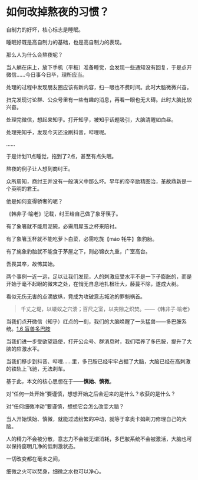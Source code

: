 # 如何改掉熬夜的习惯？

自制力的好坏，核心标志是睡眠。

睡眠好既是高自制力的基础，也是高自制力的表现。

那么人为什么会熬夜呢？

当人躺在床上，放下手机（平板）准备睡觉，会发现一些通知没有回复，于是点开微信……今日事今日毕，理所应当。

处理的过程中发现朋友圈应该有新内容，扫一眼也不费时间。此时大脑微微兴奋。

扫完发现讨论群、公众号里有一些有趣的消息，再看一眼也无大碍。此时大脑比较兴奋。

处理完微信，想起来知乎。打开知乎，被知乎话题吸引，大脑清醒如白昼。

处理完知乎，发现今天还没刷抖音，哔哩呢。

……

于是计划11点睡觉，拖到了2点，甚至有点失眠。



熬夜的例子让人想到商纣王。

众所周知，商纣王并没有一般演义中那么坏。早年的帝辛励精图治，革故鼎新是一个英明的君王。

他是如何变得骄奢的呢？

《韩非子·喻老》记载，纣王给自己做了象牙筷子。

有了象箸就不能用泥碗，必需用犀玉之杯来陪衬。

有了象箸玉杯就不能吃萝卜白菜，必需吃旄【máo 牦牛】象豹胎。

有了旄象豹胎就不能食于茅屋之下，则必锦衣九重，广室高台。

吾畏其卒，故怖其始。



两个事例一近一远，足以让我们发现，人的刺激应受水平不是一下子膨胀的，而是开始于毫不起眼的微末之处，在悄无自息地扎根壮大，藤蔓不除，遂成大树。

看似无伤无害的点滴放纵，竟成为攻破意志城池的罪魁祸首。

> 千丈之堤，以蝼蚁之穴溃；百尺之室，以突隙之炽焚。——《韩非子·喻老》



当我们点开微信（知乎）红点的一刻，我们的大脑唤醒了一头猛兽——多巴胺系统。[1.6 盲兽多巴胺](1.6.md)

当我们进一步受欲望趋使，打开公众号、群消息时，我们喂养了多巴胺，提升了大脑的应激水平。

当我们移步到抖音、哔哩……里，多巴胺已经牢牢占据了大脑，大脑已经在高刺激的铁轨上飞驰，无法刹车。



基于此，本文的核心思想在于——**慎始、慎微**。

对“任何一处开始”要谨慎，想想开始之后会迎来的是什么？收获的是什么？

对“任何细微冲动”要谨慎，想想它会怎么改变大脑？

当人开始慎始、慎微，就能过滤纷繁的冲动，就等于拿奥卡姆剃刀修理自己的大脑。

人的精力不会被分散，意志力不会被无谓消耗，多巴胺系统不会被激活，大脑也可以保持窗明几净的低刺激状态。

一切改变都在毫未之间，

细微之火可以焚身，细微之水也可以净心。